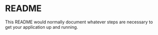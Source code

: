 
# README #

This README would normally document whatever steps are necessary to get your application up and running.


